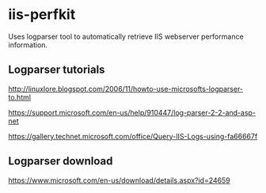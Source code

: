 # iis-perfkit

Uses logparser tool to automatically retrieve IIS webserver
performance information.

## Logparser tutorials ##

http://linuxlore.blogspot.com/2006/11/howto-use-microsofts-logparser-to.html

https://support.microsoft.com/en-us/help/910447/log-parser-2-2-and-asp-net

https://gallery.technet.microsoft.com/office/Query-IIS-Logs-using-fa66667f

## Logparser download ##
https://www.microsoft.com/en-us/download/details.aspx?id=24659